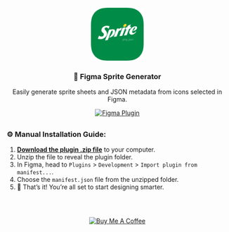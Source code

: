 <p align="center">
  <img src="/assets/sprite-logo.svg" width="120" alt="Sprite Logo" />
</p>

<h3 align="center">🎨 Figma Sprite Generator</h2>

<p align="center">Easily generate sprite sheets and JSON metadata from icons selected in Figma.</p>

<p align="center">
    <a href="https://www.figma.com/community/plugin/1424139256012895014/goodway-sprite">
      <img src="https://img.shields.io/badge/Install%20Figma%20Sprite%20Generator-F24E1E?logo=figma&logoColor=white" alt="Figma Plugin" height="25" />
    </a>
</p>

<h2></h2>

### ⚙️ Manual Installation Guide:

1. **[Download the plugin .zip file](https://github.com/omidnikrah/figma-sprite-generator/releases/download/v1.1.0/figma-sprite-generator-1.1.0.zip)** to your computer.
2. Unzip the file to reveal the plugin folder.
3. In Figma, head to `Plugins` > `Development` > `Import plugin from manifest...`.
4. Choose the `manifest.json` file from the unzipped folder.
5. 🎉 That’s it! You’re all set to start designing smarter.

<h2></h2>

<br />

<p align="center">
    <a href="https://www.buymeacoffee.com/omidnikrah" target="_blank"><img src="https://www.buymeacoffee.com/assets/img/custom_images/orange_img.png" alt="Buy Me A Coffee"></a>
</p>

